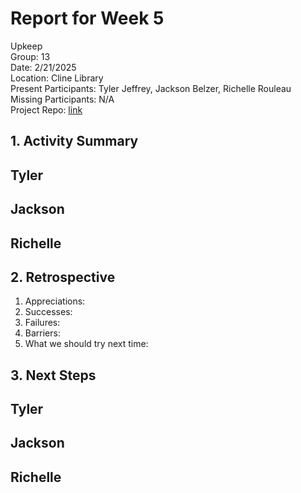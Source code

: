 # Report for Week 5
Upkeep <br />
Group: 13<br />
Date: 2/21/2025<br />
Location: Cline Library<br />
Present Participants: Tyler Jeffrey, Jackson Belzer, Richelle Rouleau<br />
Missing Participants: N/A<br />
Project Repo: [link](https://github.com/TJeffrey237/CS386Project.git)

## 1. Activity Summary
Tyler
- 

Jackson
- 

Richelle
- 

## 2. Retrospective
1. Appreciations: 
2. Successes: 
3. Failures: 
4. Barriers: 
5. What we should try next time: 

## 3. Next Steps
Tyler
- 

Jackson
- 

Richelle
- 
